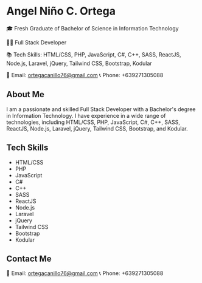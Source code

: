 # Angel Niño C. Ortega

🎓 Fresh Graduate of Bachelor of Science in Information Technology

👨‍💻 Full Stack Developer

📚 Tech Skills: HTML/CSS, PHP, JavaScript, C#, C++, SASS, ReactJS, Node.js, Laravel, jQuery, Tailwind CSS, Bootstrap, Kodular

📧 Email: ortegacanillo76@gmail.com
📞 Phone: +639271305088

## About Me

I am a passionate and skilled Full Stack Developer with a Bachelor's degree in Information Technology. I have experience in a wide range of technologies, including HTML/CSS, PHP, JavaScript, C#, C++, SASS, ReactJS, Node.js, Laravel, jQuery, Tailwind CSS, Bootstrap, and Kodular.

## Tech Skills

- HTML/CSS
- PHP
- JavaScript
- C#
- C++
- SASS
- ReactJS
- Node.js
- Laravel
- jQuery
- Tailwind CSS
- Bootstrap
- Kodular

## Contact Me

📧 Email: ortegacanillo76@gmail.com
📞 Phone: +639271305088
